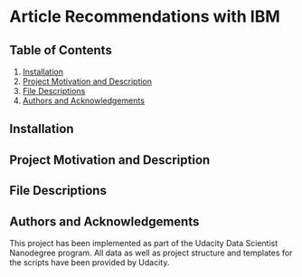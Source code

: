 # Article Recommendations with IBM

## Table of Contents
1. [Installation](#Installation)
2. [Project Motivation and Description](#Project-Motivation)
3. [File Descriptions](#File-Descriptions)
4. [Authors and Acknowledgements](#Authors-Acknowledgements)

## Installation <a name="Installation"></a>

## Project Motivation and Description <a name="Project-Motivation"></a>

## File Descriptions <a name="File-Descriptions"></a>

## Authors and Acknowledgements <a name="Authors-Acknowledgements"></a>
This project has been implemented as part of the Udacity Data Scientist Nanodegree program. All data as well as project structure and templates for the scripts have been provided by Udacity.
